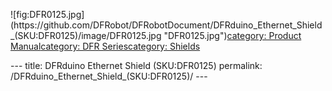 <p>![fig:DFR0125.jpg](https://github.com/DFRobot/DFRobotDocument/DFRduino_Ethernet_Shield_(SKU:DFR0125)/image/DFR0125.jpg  "DFR0125.jpg")<a href="category:_Product_Manual" title="wikilink">category: Product Manual</a><a href="category:_DFR_Series" title="wikilink">category: DFR Series</a><a href="category:_Shields" title="wikilink">category: Shields</a></p>---
title: DFRduino Ethernet Shield (SKU:DFR0125)
permalink: /DFRduino_Ethernet_Shield_(SKU:DFR0125)/
---

